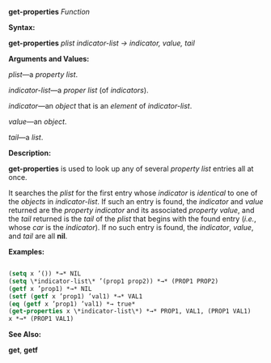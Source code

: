 **get-properties** *Function* 



**Syntax:** 



**get-properties** *plist indicator-list → indicator, value, tail* 



**Arguments and Values:** 







 



 



*plist*—a *property list*. 



*indicator-list*—a *proper list* (of *indicators*). 



*indicator*—an *object* that is an *element* of *indicator-list*. 



*value*—an *object*. 



*tail*—a *list*. 



**Description:** 



**get-properties** is used to look up any of several *property list* entries all at once. 



It searches the *plist* for the first entry whose *indicator* is *identical* to one of the *objects* in *indicator-list*. If such an entry is found, the *indicator* and *value* returned are the *property indicator* and its associated *property value*, and the *tail* returned is the *tail* of the *plist* that begins with the found entry (*i.e.*, whose *car* is the *indicator*). If no such entry is found, the *indicator*, *value*, and *tail* are all **nil**. 



**Examples:**
```lisp

(setq x ’()) *→* NIL 
(setq \*indicator-list\* ’(prop1 prop2)) *→* (PROP1 PROP2) 
(getf x ’prop1) *→* NIL 
(setf (getf x ’prop1) ’val1) *→* VAL1 
(eq (getf x ’prop1) ’val1) *→ true* 
(get-properties x \*indicator-list\*) *→* PROP1, VAL1, (PROP1 VAL1) 
x *→* (PROP1 VAL1) 

```
**See Also:** 



**get**, **getf** 



